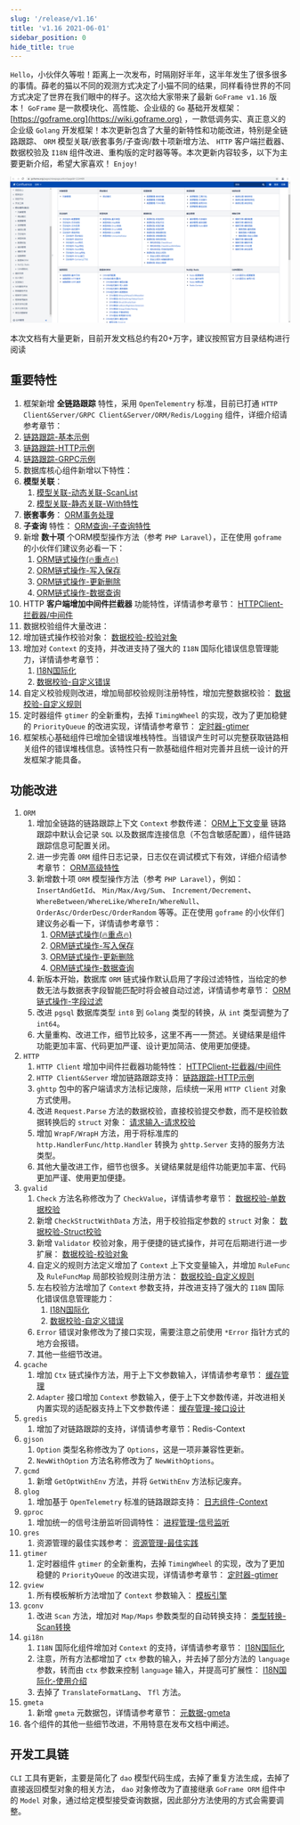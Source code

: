 ```yaml
---
slug: '/release/v1.16'
title: 'v1.16 2021-06-01'
sidebar_position: 0
hide_title: true
---
```


`Hello`，小伙伴久等啦！距离上一次发布，时隔刚好半年，这半年发生了很多很多的事情。薛老的猫以不同的观测方式决定了小猫不同的结果，同样看待世界的不同方式决定了世界在我们眼中的样子。这次给大家带来了最新 `GoFrame v1.16` 版本！ `GoFrame` 是一款模块化、高性能、企业级的 `Go` 基础开发框架： [https://goframe.org](https://wiki.goframe.org) ，一款低调务实、真正意义的企业级 `Golang` 开发框架！本次更新包含了大量的新特性和功能改进，特别是全链路跟踪、 `ORM` 模型关联/嵌套事务/子查询/数十项新增方法、 `HTTP` 客户端拦截器、数据校验及 `I18N` 组件改进、重构版的定时器等等。本次更新内容较多，以下为主要更新介绍，希望大家喜欢！ `Enjoy!`

![](/markdown/86fedaae17d9c3ed7be8d93a1f31d5bd.png)

本次文档有大量更新，目前开发文档总约有20+万字，建议按照官方目录结构进行阅读

## 重要特性

1. 框架新增 **全链路跟踪** 特性，采用 `OpenTelementry` 标准，目前已打通 `HTTP Client&Server/GRPC Client&Server/ORM/Redis/Logging` 组件，详细介绍请参考章节：
1. [链路跟踪-基本示例](../../docs/服务可观测性/服务链路跟踪/链路跟踪-基本示例.md)
2. [链路跟踪-HTTP示例](../../docs/服务可观测性/服务链路跟踪/链路跟踪-HTTP示例/链路跟踪-HTTP示例.md)
3. [链路跟踪-GRPC示例](../../docs/服务可观测性/服务链路跟踪/链路跟踪-GRPC示例.md)
2. 数据库核心组件新增以下特性：
1. **模型关联**：
      1. [模型关联-动态关联-ScanList](../../docs/核心组件/数据库ORM/ORM链式操作/ORM链式操作-模型关联/模型关联-动态关联-ScanList.md)
      2. [模型关联-静态关联-With特性](../../docs/核心组件/数据库ORM/ORM链式操作/ORM链式操作-模型关联/模型关联-静态关联-With特性.md)
2. **嵌套事务**： [ORM事务处理](../../docs/核心组件/数据库ORM/ORM事务处理/ORM事务处理.md)
3. **子查询** 特性： [ORM查询-子查询特性](../../docs/核心组件/数据库ORM/ORM链式操作/ORM链式操作-数据查询/ORM查询-子查询特性.md)
4. 新增 **数十项** 个ORM模型操作方法（参考 `PHP Laravel`），正在使用 `goframe` 的小伙伴们建议务必看一下：
      1. [ORM链式操作(🔥重点🔥)](../../docs/核心组件/数据库ORM/ORM链式操作/ORM链式操作.md)
      2. [ORM链式操作-写入保存](../../docs/核心组件/数据库ORM/ORM链式操作/ORM链式操作-写入保存.md)
      3. [ORM链式操作-更新删除](../../docs/核心组件/数据库ORM/ORM链式操作/ORM链式操作-更新删除.md)
      4. [ORM链式操作-数据查询](../../docs/核心组件/数据库ORM/ORM链式操作/ORM链式操作-数据查询/ORM链式操作-数据查询.md)
3. HTTP **客户端增加中间件拦截器** 功能特性，详情请参考章节： [HTTPClient-拦截器/中间件](../../docs/WEB服务开发/HTTPClient/HTTPClient-拦截器中间件.md)
4. 数据校验组件大量改进：
1. 增加链式操作校验对象： [数据校验-校验对象](../../docs/核心组件/数据校验/数据校验-校验对象.md)
2. 增加对 `Context` 的支持，并改进支持了强大的 `I18N` 国际化错误信息管理能力，详情请参考章节：
      1. [I18N国际化](../../docs/核心组件/I18N国际化/I18N国际化.md)
      2. [数据校验-自定义错误](../../docs/核心组件/数据校验/数据校验-自定义错误.md)
3. 自定义校验规则改进，增加局部校验规则注册特性，增加完整数据校验： [数据校验-自定义规则](../../docs/核心组件/数据校验/数据校验-自定义规则/数据校验-自定义规则.md)
5. 定时器组件 `gtimer` 的全新重构，去掉 `TimingWheel` 的实现，改为了更加稳健的 `PriorityQueue` 的改进实现，详情请参考章节： [定时器-gtimer](../../docs/组件列表/系统相关/定时器-gtimer/定时器-gtimer.md)
6. 框架核心基础组件已增加全错误堆栈特性。当错误产生时可以完整获取链路相关组件的错误堆栈信息。该特性只有一款基础组件相对完善并且统一设计的开发框架才能具备。

## 功能改进

01. `ORM`
    1. 增加全链路的链路跟踪上下文 `Context` 参数传递： [ORM上下文变量](../../docs/核心组件/数据库ORM/ORM上下文变量.md) 链路跟踪中默认会记录 `SQL` 以及数据库连接信息（不包含敏感配置），组件链路跟踪信息可配置关闭。
    2. 进一步完善 `ORM` 组件日志记录，日志仅在调试模式下有效，详细介绍请参考章节： [ORM高级特性](../../docs/核心组件/数据库ORM/ORM高级特性/ORM高级特性.md)
    3. 新增数十项 `ORM` 模型操作方法（参考 `PHP Laravel`），例如： `InsertAndGetId`、 `Min/Max/Avg/Sum`、 `Increment/Decrement`、 `WhereBetween/WhereLike/WhereIn/WhereNull`、 `OrderAsc/OrderDesc/OrderRandom` 等等。正在使用 `goframe` 的小伙伴们建议务必看一下，详情请参考章节：
       1. [ORM链式操作(🔥重点🔥)](../../docs/核心组件/数据库ORM/ORM链式操作/ORM链式操作.md)
       2. [ORM链式操作-写入保存](../../docs/核心组件/数据库ORM/ORM链式操作/ORM链式操作-写入保存.md)
       3. [ORM链式操作-更新删除](../../docs/核心组件/数据库ORM/ORM链式操作/ORM链式操作-更新删除.md)
       4. [ORM链式操作-数据查询](../../docs/核心组件/数据库ORM/ORM链式操作/ORM链式操作-数据查询/ORM链式操作-数据查询.md)
    4. 新版本开始，数据库 `ORM` 链式操作默认启用了字段过滤特性，当给定的参数无法与数据表字段智能匹配时将会被自动过滤，详情请参考章节： [ORM链式操作-字段过滤](../../docs/核心组件/数据库ORM/ORM链式操作/ORM链式操作-字段过滤.md)
    5. 改进 `pgsql` 数据库类型 `int8` 到 `Golang` 类型的转换，从 `int` 类型调整为了 `int64`。
    6. 大量重构、改进工作，细节比较多，这里不再一一赘述。关键结果是组件功能更加丰富、代码更加严谨、设计更加简洁、使用更加便捷。
02. `HTTP`
    1. `HTTP Client` 增加中间件拦截器功能特性： [HTTPClient-拦截器/中间件](../../docs/WEB服务开发/HTTPClient/HTTPClient-拦截器中间件.md)
    2. `HTTP Client&Server` 增加链路跟踪支持： [链路跟踪-HTTP示例](../../docs/服务可观测性/服务链路跟踪/链路跟踪-HTTP示例/链路跟踪-HTTP示例.md)
    3. `ghttp` 包中的客户端请求方法标记废除，后续统一采用 `HTTP Client` 对象方式使用。
    4. 改进 `Request.Parse` 方法的数据校验，直接校验提交参数，而不是校验数据转换后的 `struct` 对象： [请求输入-请求校验](../../docs/WEB服务开发/请求输入/请求输入-请求校验.md)
    5. 增加 `WrapF/WrapH` 方法，用于将标准库的 `http.HandlerFunc/http.Handler` 转换为 `ghttp.Server` 支持的服务方法类型。
    6. 其他大量改进工作，细节也很多。关键结果就是组件功能更加丰富、代码更加严谨、使用更加便捷。
03. `gvalid`
    1. `Check` 方法名称修改为了 `CheckValue`，详情请参考章节： [数据校验-单数据校验](../../docs/核心组件/数据校验/数据校验-参数类型/数据校验-单数据校验.md)
    2. 新增 `CheckStructWithData` 方法，用于校验指定参数的 `struct` 对象： [数据校验-Struct校验](../../docs/核心组件/数据校验/数据校验-参数类型/数据校验-Struct校验/Struct校验-基本使用.md)
    3. 新增 `Validator` 校验对象，用于便捷的链式操作，并可在后期进行进一步扩展： [数据校验-校验对象](../../docs/核心组件/数据校验/数据校验-校验对象.md)
    4. 自定义的规则方法定义增加了 `Context` 上下文变量输入，并增加 `RuleFunc` 及 `RuleFuncMap` 局部校验规则注册方法： [数据校验-自定义规则](../../docs/核心组件/数据校验/数据校验-自定义规则/数据校验-自定义规则.md)
    5. 左右校验方法增加了 `Context` 参数支持，并改进支持了强大的 `I18N` 国际化错误信息管理能力：
       1. [I18N国际化](../../docs/核心组件/I18N国际化/I18N国际化.md)
       2. [数据校验-自定义错误](../../docs/核心组件/数据校验/数据校验-自定义错误.md)
    6. `Error` 错误对象修改为了接口实现，需要注意之前使用 `*Error` 指针方式的地方会报错。
    7. 其他一些细节改进。
04. `gcache`
    1. 增加 `Ctx` 链式操作方法，用于上下文参数输入，详情请参考章节： [缓存管理](../../docs/核心组件/缓存管理/缓存管理.md)
    2. `Adapter` 接口增加 `Context` 参数输入，便于上下文参数传递，并改进相关内置实现的适配器支持上下文参数传递： [缓存管理-接口设计](../../docs/核心组件/缓存管理/缓存管理-接口设计.md)
05. `gredis`
    1. 增加了对链路跟踪的支持，详情请参考章节：Redis-Context
06. `gjson`
    1. `Option` 类型名称修改为了 `Options`，这是一项非兼容性更新。
    2. `NewWithOption` 方法名称修改为了 `NewWithOptions`。
07. `gcmd`
    1. 新增 `GetOptWithEnv` 方法，并将 `GetWithEnv` 方法标记废弃。
08. `glog`
    1. 增加基于 `OpenTelemetry` 标准的链路跟踪支持： [日志组件-Context](../../docs/核心组件/日志组件/日志组件-Context.md)
09. `gproc`
    1. 增加统一的信号注册监听回调特性： [进程管理-信号监听](../../docs/组件列表/系统相关/进程管理-gproc/进程管理-信号监听.md)
10. `gres`
    1. 资源管理的最佳实践参考： [资源管理-最佳实践](../../docs/核心组件/资源管理/资源管理-最佳实践.md)
11. `gtimer`
    1. 定时器组件 `gtimer` 的全新重构，去掉 `TimingWheel` 的实现，改为了更加稳健的 `PriorityQueue` 的改进实现，详情请参考章节： [定时器-gtimer](../../docs/组件列表/系统相关/定时器-gtimer/定时器-gtimer.md)
12. `gview`
    1. 所有模板解析方法增加了 `Context` 参数输入： [模板引擎](../../docs/核心组件/模板引擎/模板引擎.md)
13. `gconv`
    1. 改进 `Scan` 方法，增加对 `Map/Maps` 参数类型的自动转换支持： [类型转换-Scan转换](../../docs/核心组件/类型转换/类型转换-Scan转换.md)
14. `gi18n`
    1. `I18N` 国际化组件增加对 `Context` 的支持，详情请参考章节： [I18N国际化](../../docs/核心组件/I18N国际化/I18N国际化.md)
    2. 注意，所有方法都增加了 `ctx` 参数的输入，并去掉了部分方法的 `language` 参数，转而由 `ctx` 参数来控制 `language` 输入，并提高可扩展性： [I18N国际化-使用介绍](../../docs/核心组件/I18N国际化/I18N国际化-使用介绍.md)
    3. 去掉了 `TranslateFormatLang`、 `Tfl` 方法。
15. `gmeta`
    1. 新增 `gmeta` 元数据包，详情请参考章节： [元数据-gmeta](../../docs/组件列表/实用工具/元数据-gmeta.md)
16. 各个组件的其他一些细节改进，不用特意在发布文档中阐述。

## 开发工具链

`CLI` 工具有更新，主要是简化了 `dao` 模型代码生成，去掉了重复方法生成，去掉了直接返回模型对象的相关方法， `dao` 对象修改为了直接继承 `GoFrame ORM` 组件中的 `Model` 对象，通过给定模型接受查询数据，因此部分方法使用的方式会需要调整。